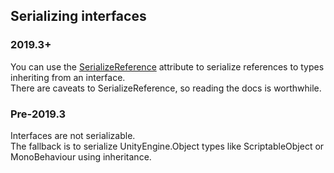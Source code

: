 ## Serializing interfaces
### 2019.3+
You can use the [SerializeReference](https://docs.unity3d.com/ScriptReference/SerializeReference.html) attribute to serialize references to types inheriting from an interface.  
There are caveats to SerializeReference, so reading the docs is worthwhile.

### Pre-2019.3
Interfaces are not serializable.  
The fallback is to serialize UnityEngine.Object types like ScriptableObject or MonoBehaviour using inheritance.